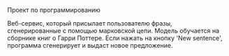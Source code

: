 Проект по программированию

Веб-сервис, который присылает пользователю фразы, сгенерированные с помощью марковской цепи. Модель обучается на сборнике книг о Гарри Поттере. Если нажать на кнопку 'New sentence', программа сгенерирует и выдаст новое предложение. 
